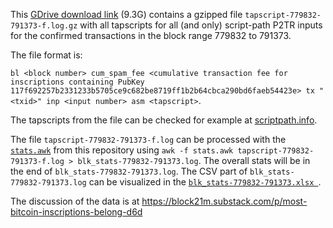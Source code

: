 This [GDrive download link](https://drive.google.com/file/d/10jmxc1jS3kLOt-M6X7LLfAQ3wcTHlNn6/view?usp=share_link) (9.3G) contains a gzipped file `tapscript-779832-791373-f.log.gz` with all tapscripts for all (and only) script-path P2TR inputs for the confirmed transactions in the block range 779832 to 791373.

The file format is:

`bl <block number> cum_spam_fee <cumulative transaction fee for inscriptions containing PubKey 117f692257b2331233b5705ce9c682be8719ff1b2b64cbca290bd6faeb54423e> tx "<txid>" inp <input number> asm <tapscript>`.

The tapscripts from the file can be checked for example at [scriptpath.info](https://scriptpath.info/tx/142614adfb5855703f76a7de1aa7598f1154fc905f66d5b238ef2ced88e7bdec).

The file `tapscript-779832-791373-f.log` can be processed with the [`stats.awk`](https://github.com/block21m/analyzer-insights/blob/main/inscriptions/gmgn/stats.awk) from this repository using `awk -f stats.awk tapscript-779832-791373-f.log > blk_stats-779832-791373.log`. 
The overall stats will be in the end of `blk_stats-779832-791373.log`. The CSV part of `blk_stats-779832-791373.log` can be visualized in the [`blk_stats-779832-791373.xlsx `](https://github.com/block21m/analyzer-insights/blob/main/inscriptions/gmgn/blk_stats-779832-791373.xlsx).

The discussion of the data is at https://block21m.substack.com/p/most-bitcoin-inscriptions-belong-d6d




